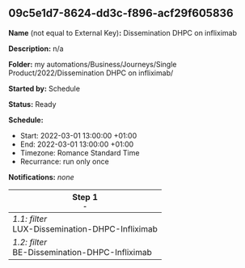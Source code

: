 ## 09c5e1d7-8624-dd3c-f896-acf29f605836

**Name** (not equal to External Key)**:** Dissemination DHPC on infliximab

**Description:** n/a

**Folder:** my automations/Business/Journeys/Single Product/2022/Dissemination DHPC on infliximab/

**Started by:** Schedule

**Status:** Ready

**Schedule:**

* Start: 2022-03-01 13:00:00 +01:00
* End: 2022-03-01 13:00:00 +01:00
* Timezone: Romance Standard Time
* Recurrance: run only once

**Notifications:** _none_


| Step 1<br>_<small>-</small>_ |
| --- |
| _1.1: filter_<br>LUX-Dissemination-DHPC-Infliximab |
| _1.2: filter_<br>BE-Dissemination-DHPC-Infliximab |

